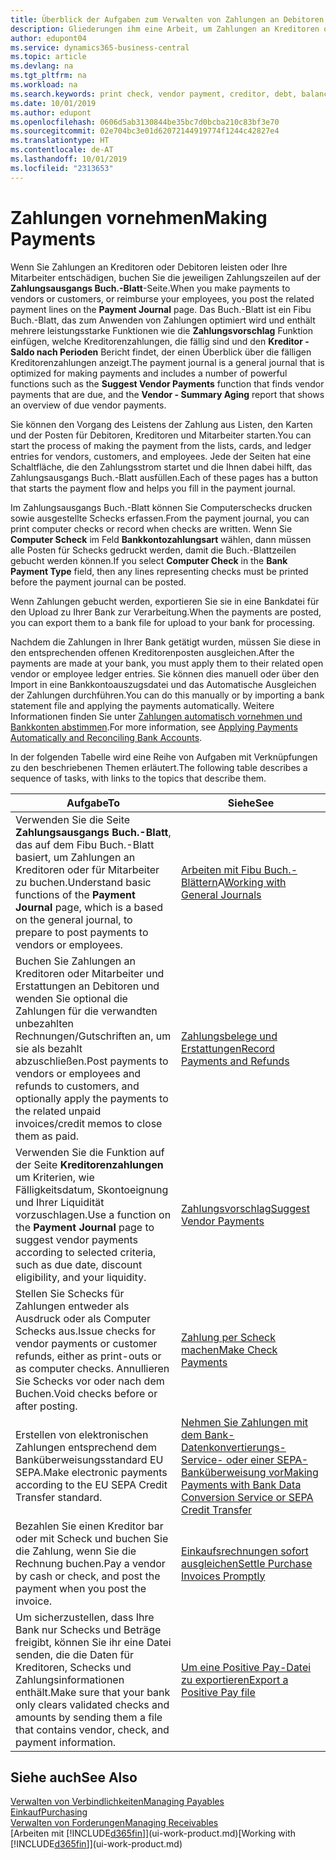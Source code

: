 ```yaml
---
title: Überblick der Aufgaben zum Verwalten von Zahlungen an Debitoren | Microsoft Docs
description: Gliederungen ihm eine Arbeit, um Zahlungen an Kreditoren oder zu den Gläubigern, einschließlich Buchungszahlungszeilen und das Anzeigen einer Übersicht über den fälligen Saldo zu verwalten.
author: edupont04
ms.service: dynamics365-business-central
ms.topic: article
ms.devlang: na
ms.tgt_pltfrm: na
ms.workload: na
ms.search.keywords: print check, vendor payment, creditor, debt, balance due, AP
ms.date: 10/01/2019
ms.author: edupont
ms.openlocfilehash: 0606d5ab3130844be35bc7d0bcba210c83bf3e70
ms.sourcegitcommit: 02e704bc3e01d62072144919774f1244c42827e4
ms.translationtype: HT
ms.contentlocale: de-AT
ms.lasthandoff: 10/01/2019
ms.locfileid: "2313653"
---
```

# <a name="making-payments"></a><span data-ttu-id="d33b5-103">Zahlungen vornehmen</span><span class="sxs-lookup"><span data-stu-id="d33b5-103">Making Payments</span></span>

<span data-ttu-id="d33b5-104">Wenn Sie Zahlungen an Kreditoren oder Debitoren leisten oder Ihre Mitarbeiter entschädigen, buchen Sie die jeweiligen Zahlungszeilen auf der **Zahlungsausgangs Buch.-Blatt**-Seite.</span><span class="sxs-lookup"><span data-stu-id="d33b5-104">When you make payments to vendors or customers, or reimburse your employees, you post the related payment lines on the **Payment Journal** page.</span></span> <span data-ttu-id="d33b5-105">Das Buch.-Blatt ist ein Fibu Buch.-Blatt, das zum Anwenden von Zahlungen optimiert wird und enthält mehrere leistungsstarke Funktionen wie die **Zahlungsvorschlag** Funktion einfügen, welche Kreditorenzahlungen, die fällig sind und den **Kreditor - Saldo nach Perioden** Bericht findet, der einen Überblick über die fälligen Kreditorenzahlungen anzeigt.</span><span class="sxs-lookup"><span data-stu-id="d33b5-105">The payment journal is a general journal that is optimized for making payments and includes a number of powerful functions such as the **Suggest Vendor Payments** function that finds vendor payments that are due, and the **Vendor - Summary Aging** report that shows an overview of due vendor payments.</span></span>  

<span data-ttu-id="d33b5-106">Sie können den Vorgang des Leistens der Zahlung aus Listen, den Karten und der Posten für Debitoren, Kreditoren und Mitarbeiter starten.</span><span class="sxs-lookup"><span data-stu-id="d33b5-106">You can start the process of making the payment from the lists, cards, and ledger entries for vendors, customers, and employees.</span></span> <span data-ttu-id="d33b5-107">Jede der Seiten hat eine Schaltfläche, die den Zahlungsstrom startet und die Ihnen dabei hilft, das Zahlungsausgangs Buch.-Blatt ausfüllen.</span><span class="sxs-lookup"><span data-stu-id="d33b5-107">Each of these pages has a button that starts the payment flow and helps you fill in the payment journal.</span></span>  

<span data-ttu-id="d33b5-108">Im Zahlungsausgangs Buch.-Blatt können Sie Computerschecks drucken sowie ausgestellte Schecks erfassen.</span><span class="sxs-lookup"><span data-stu-id="d33b5-108">From the payment journal, you can print computer checks or record when checks are written.</span></span> <span data-ttu-id="d33b5-109">Wenn Sie **Computer Scheck** im Feld **Bankkontozahlungsart** wählen, dann müssen alle Posten für Schecks gedruckt werden, damit die Buch.-Blattzeilen gebucht werden können.</span><span class="sxs-lookup"><span data-stu-id="d33b5-109">If you select **Computer Check** in the **Bank Payment Type** field, then any lines representing checks must be printed before the payment journal can be posted.</span></span>

<span data-ttu-id="d33b5-110">Wenn Zahlungen gebucht werden, exportieren Sie sie in eine Bankdatei für den Upload zu Ihrer Bank zur Verarbeitung.</span><span class="sxs-lookup"><span data-stu-id="d33b5-110">When the payments are posted, you can export them to a bank file for upload to your bank for processing.</span></span>

<span data-ttu-id="d33b5-111">Nachdem die Zahlungen in Ihrer Bank getätigt wurden, müssen Sie diese in den entsprechenden offenen Kreditorenposten ausgleichen.</span><span class="sxs-lookup"><span data-stu-id="d33b5-111">After the payments are made at your bank, you must apply them to their related open vendor or employee ledger entries.</span></span> <span data-ttu-id="d33b5-112">Sie können dies manuell oder über den Import in eine Bankkontoauszugsdatei und das Automatische Ausgleichen der Zahlungen durchführen.</span><span class="sxs-lookup"><span data-stu-id="d33b5-112">You can do this manually or by importing a bank statement file and applying the payments automatically.</span></span> <span data-ttu-id="d33b5-113">Weitere Informationen finden Sie unter [Zahlungen automatisch vornehmen und Bankkonten abstimmen](receivables-apply-payments-auto-reconcile-bank-accounts.md).</span><span class="sxs-lookup"><span data-stu-id="d33b5-113">For more information, see [Applying Payments Automatically and Reconciling Bank Accounts](receivables-apply-payments-auto-reconcile-bank-accounts.md).</span></span>

<span data-ttu-id="d33b5-114">In der folgenden Tabelle wird eine Reihe von Aufgaben mit Verknüpfungen zu den beschriebenen Themen erläutert.</span><span class="sxs-lookup"><span data-stu-id="d33b5-114">The following table describes a sequence of tasks, with links to the topics that describe them.</span></span>

| <span data-ttu-id="d33b5-115">Aufgabe</span><span class="sxs-lookup"><span data-stu-id="d33b5-115">To</span></span> | <span data-ttu-id="d33b5-116">Siehe</span><span class="sxs-lookup"><span data-stu-id="d33b5-116">See</span></span> |
| --- | --- |
|<span data-ttu-id="d33b5-117">Verwenden Sie die Seite **Zahlungsausgangs Buch.-Blatt**, das auf dem Fibu Buch.-Blatt basiert, um Zahlungen an Kreditoren oder für Mitarbeiter zu buchen.</span><span class="sxs-lookup"><span data-stu-id="d33b5-117">Understand basic functions of the **Payment Journal** page, which is a based on the general journal, to prepare to post payments to vendors or employees.</span></span>|<span data-ttu-id="d33b5-118">[Arbeiten mit Fibu Buch.-Blättern](ui-work-general-journals.md)A</span><span class="sxs-lookup"><span data-stu-id="d33b5-118">[Working with General Journals](ui-work-general-journals.md)</span></span>|
|<span data-ttu-id="d33b5-119">Buchen Sie Zahlungen an Kreditoren oder Mitarbeiter und Erstattungen an Debitoren und wenden Sie optional die Zahlungen für die verwandten unbezahlten Rechnungen/Gutschriften an, um sie als bezahlt abzuschließen.</span><span class="sxs-lookup"><span data-stu-id="d33b5-119">Post payments to vendors or employees and refunds to customers, and optionally apply the payments to the related unpaid invoices/credit memos to close them as paid.</span></span>|[<span data-ttu-id="d33b5-120">Zahlungsbelege und Erstattungen</span><span class="sxs-lookup"><span data-stu-id="d33b5-120">Record Payments and Refunds</span></span>](payables-how-post-payments-refunds.md)|
| <span data-ttu-id="d33b5-121">Verwenden Sie die Funktion auf der Seite **Kreditorenzahlungen** um Kriterien, wie Fälligkeitsdatum, Skontoeignung und Ihrer Liquidität vorzuschlagen.</span><span class="sxs-lookup"><span data-stu-id="d33b5-121">Use a function on the **Payment Journal** page to suggest vendor payments according to selected criteria, such as due date, discount eligibility, and your liquidity.</span></span> |[<span data-ttu-id="d33b5-122">Zahlungsvorschlag</span><span class="sxs-lookup"><span data-stu-id="d33b5-122">Suggest Vendor Payments</span></span>](payables-how-suggest-vendor-payments.md) |
| <span data-ttu-id="d33b5-123">Stellen Sie Schecks für Zahlungen entweder als Ausdruck oder als Computer Schecks aus.</span><span class="sxs-lookup"><span data-stu-id="d33b5-123">Issue checks for vendor payments or customer refunds, either as print-outs or as computer checks.</span></span> <span data-ttu-id="d33b5-124">Annullieren Sie Schecks vor oder nach dem Buchen.</span><span class="sxs-lookup"><span data-stu-id="d33b5-124">Void checks before or after posting.</span></span> |[<span data-ttu-id="d33b5-125">Zahlung per Scheck machen</span><span class="sxs-lookup"><span data-stu-id="d33b5-125">Make Check Payments</span></span>](payables-how-work-checks.md) |
|<span data-ttu-id="d33b5-126">Erstellen von elektronischen Zahlungen entsprechend dem Banküberweisungsstandard EU SEPA.</span><span class="sxs-lookup"><span data-stu-id="d33b5-126">Make electronic payments according to the EU SEPA Credit Transfer standard.</span></span>|[<span data-ttu-id="d33b5-127">Nehmen Sie Zahlungen mit dem Bank-Datenkonvertierungs-Service- oder einer SEPA-Banküberweisung vor</span><span class="sxs-lookup"><span data-stu-id="d33b5-127">Making Payments with Bank Data Conversion Service or SEPA Credit Transfer</span></span>](finance-make-payments-with-bank-data-conversion-service-or-sepa-credit-transfer.md)|
| <span data-ttu-id="d33b5-128">Bezahlen Sie einen Kreditor bar oder mit Scheck und buchen Sie die Zahlung, wenn Sie die Rechnung buchen.</span><span class="sxs-lookup"><span data-stu-id="d33b5-128">Pay a vendor by cash or check, and post the payment when you post the invoice.</span></span> |[<span data-ttu-id="d33b5-129">Einkaufsrechnungen sofort ausgleichen</span><span class="sxs-lookup"><span data-stu-id="d33b5-129">Settle Purchase Invoices Promptly</span></span>](finance-how-to-settle-purchase-invoices-promptly.md) |
| <span data-ttu-id="d33b5-130">Um sicherzustellen, dass Ihre Bank nur Schecks und Beträge freigibt, können Sie ihr eine Datei senden, die die Daten für Kreditoren, Schecks und Zahlungsinformationen enthält.</span><span class="sxs-lookup"><span data-stu-id="d33b5-130">Make sure that your bank only clears validated checks and amounts by sending them a file that contains vendor, check, and payment information.</span></span> |[<span data-ttu-id="d33b5-131">Um eine Positive Pay-Datei zu exportieren</span><span class="sxs-lookup"><span data-stu-id="d33b5-131">Export a Positive Pay file</span></span>](finance-how-positive-pay.md) |

## <a name="see-also"></a><span data-ttu-id="d33b5-132">Siehe auch</span><span class="sxs-lookup"><span data-stu-id="d33b5-132">See Also</span></span>
[<span data-ttu-id="d33b5-133">Verwalten von Verbindlichkeiten</span><span class="sxs-lookup"><span data-stu-id="d33b5-133">Managing Payables</span></span>](payables-manage-payables.md)  
[<span data-ttu-id="d33b5-134">Einkauf</span><span class="sxs-lookup"><span data-stu-id="d33b5-134">Purchasing</span></span>](purchasing-manage-purchasing.md)  
[<span data-ttu-id="d33b5-135">Verwalten von Forderungen</span><span class="sxs-lookup"><span data-stu-id="d33b5-135">Managing Receivables</span></span>](receivables-manage-receivables.md)  
<span data-ttu-id="d33b5-136">[Arbeiten mit [!INCLUDE[d365fin](includes/d365fin_md.md)]](ui-work-product.md)</span><span class="sxs-lookup"><span data-stu-id="d33b5-136">[Working with [!INCLUDE[d365fin](includes/d365fin_md.md)]](ui-work-product.md)</span></span>  
